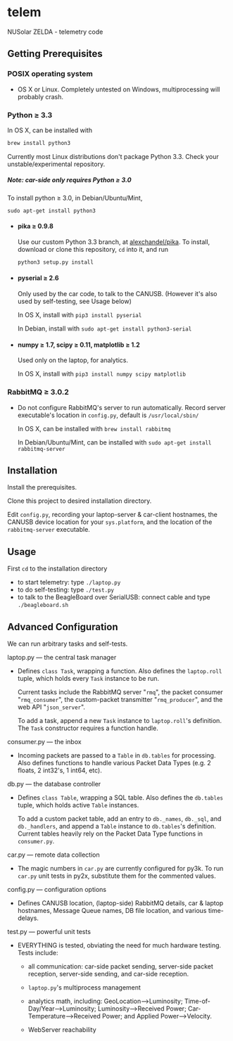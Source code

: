 telem
=====

NUSolar ZELDA - telemetry code

Getting Prerequisites
-------------
### POSIX operating system
* OS X or Linux. Completely untested on Windows, multiprocessing will probably crash.

### Python ≥ 3.3

In OS X, can be installed with
  ```bash
  brew install python3
  ```

Currently most Linux distributions don't package Python 3.3. Check your unstable/experimental repository.

##### Note: car-side only requires Python ≥ 3.0

To install python ≥ 3.0, in Debian/Ubuntu/Mint,
  ```
  sudo apt-get install python3
  ```

* #### pika ≥ 0.9.8
  Use our custom Python 3.3 branch, at <a href="https://github.com/alexchandel/pika">alexchandel/pika</a>. To install, download or clone this repository, `cd` into it, and run

  ```bash
  python3 setup.py install
  ```

* #### pyserial ≥ 2.6

  Only used by the car code, to talk to the CANUSB. (However it's also used by self-testing, see Usage below)

  In OS X, install with `pip3 install pyserial`

  In Debian, install with `sudo apt-get install python3-serial`

* #### numpy ≥ 1.7, scipy ≥ 0.11, matplotlib ≥ 1.2

  Used only on the laptop, for analytics.

  In OS X, install with `pip3 install numpy scipy matplotlib`

### RabbitMQ ≥ 3.0.2

* Do not configure RabbitMQ's server to run automatically. Record server executable's location in ```config.py```, default is ```/usr/local/sbin/```

  In OS X, can be installed with `brew install rabbitmq`

  In Debian/Ubuntu/Mint, can be installed with `sudo apt-get install rabbitmq-server`

Installation
------------
Install the prerequisites.

Clone this project to desired installation directory.

Edit ```config.py```, recording your laptop-server & car-client hostnames, the CANUSB device location for your `sys.platform`, and the location of the `rabbitmq-server` executable.

Usage
-----

First `cd` to the installation directory
* to start telemetry: type ```./laptop.py```
* to do self-testing: type ```./test.py```
* to talk to the BeagleBoard over SerialUSB: connect cable and type `./beagleboard.sh`

Advanced Configuration
----------------------

We can run arbitrary tasks and self-tests.

laptop.py — the central task manager

* Defines ```class Task```, wrapping a function. Also defines the ```laptop.roll``` tuple, which holds every ```Task``` instance to be run.

  Current tasks include the RabbitMQ server "```rmq```", the packet consumer "```rmq_consumer```", the custom-packet transmitter "```rmq_producer```", and the web API "```json_server```".

  To add a task, append a new ```Task``` instance to ```laptop.roll```'s definition. The ```Task``` constructor requires a function handle.

consumer.py — the inbox

* Incoming packets are passed to a ```Table``` in ```db.tables``` for processing. Also defines functions to handle various Packet Data Types (e.g. 2 floats, 2 int32's, 1 int64, etc).

db.py — the database controller

* Defines ```class Table```, wrapping a SQL table. Also defines the ```db.tables``` tuple, which holds active ```Table``` instances.

  To add a custom packet table, add an entry to ```db._names```, ```db._sql```, and ```db._handlers```, and append a ```Table``` instance to ```db.tables```'s definition. Current tables heavily rely on the Packet Data Type functions in ``consumer.py``.

car.py — remote data collection

* The magic numbers in ```car.py``` are currently configured for py3k. To run ```car.py``` unit tests in py2x, substitute them for the commented values.

config.py — configuration options

* Defines CANUSB location, (laptop-side) RabbitMQ details, car & laptop hostnames, Message Queue names, DB file location, and various time-delays.

test.py — powerful unit tests

* EVERYTHING is tested, obviating the need for much hardware testing. Tests include:

  * all communication: car-side packet sending, server-side packet reception, server-side sending, and car-side reception.

  * ```laptop.py```'s multiprocess management

  * analytics math, including: GeoLocation-->Luminosity; Time-of-Day/Year-->Luminosity; Luminosity-->Received Power; Car-Temperature-->Received Power; and Applied Power-->Velocity.

  * WebServer reachability

